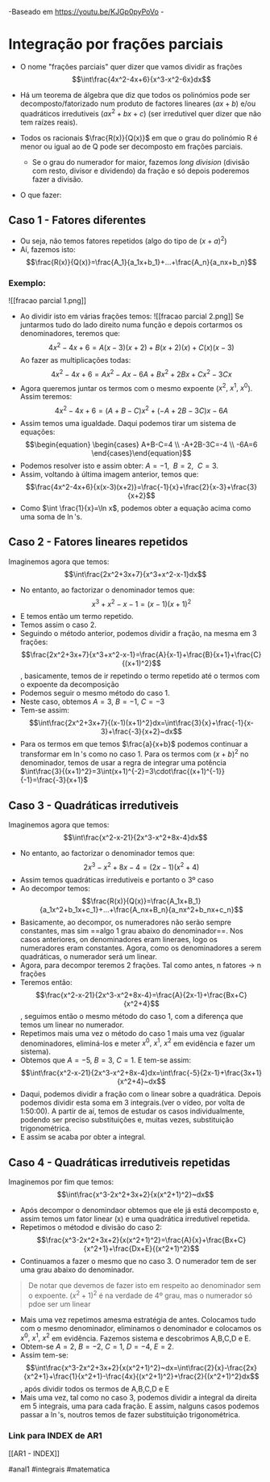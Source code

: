 -Baseado em https://youtu.be/KJGp0pyPoVo -
# Integração por frações parciais
- O nome "frações parciais" quer dizer que vamos dividir as frações
$$\int\frac{4x^2-4x+6}{x^3-x^2-6x}dx$$
- Há um teorema de álgebra que diz que todos os polinómios pode ser decomposto/fatorizado num produto de factores lineares ($ax+b$) e/ou quadráticos irredutiveis ($ax^2+bx+c$) (ser irredutivel quer dizer que não tem raízes reais).
- Todos os racionais $\frac{R(x)}{Q(x)}$ em que o grau do polinómio R é menor ou igual ao de Q pode ser decomposto em frações parciais.
    - Se o grau do numerador for maior, fazemos *long division* (divisão com resto, divisor e dividendo) da fração e só depois poderemos fazer a divisão.

- O que fazer:

## Caso 1 - Fatores diferentes
- Ou seja, não temos fatores repetidos (algo do tipo de $(x+a)^2$)
- Aí, fazemos isto:
$$\frac{R(x)}{Q(x)}=\frac{A_1}{a_1x+b_1}+...+\frac{A_n}{a_nx+b_n}$$
### Exemplo:
![[fracao parcial 1.png]]
- Ao dividir isto em várias frações temos:
![[fracao parcial 2.png]]
Se juntarmos tudo do lado direito numa função e depois cortarmos os denominadores, teremos que:
$$4x^2-4x+6=A(x-3)(x+2)+B(x+2)(x)+C(x)(x-3)$$
Ao fazer as multiplicações todas:
$$4x^2-4x+6=Ax^2-Ax-6A+Bx^2+2Bx+Cx^2-3Cx$$
- Agora queremos juntar os termos com o mesmo expoente ($x^2, ~x^1,~ x^0$). Assim teremos:
$$4x^2-4x+6=(A+B-C)x^2+(-A+2B-3C)x -6A$$
- Assim temos uma igualdade. Daqui podemos tirar um sistema de equações:
$$\begin{equation}
\begin{cases} A+B-C=4 \\ -A+2B-3C=-4 \\ -6A=6
\end{cases}\end{equation}$$
- Podemos resolver isto e assim obter: $A=-1,~~B=2,~~C=3$.
-  Assim, voltando à última imagem anterior, temos que:
$$\frac{4x^2-4x+6}{x(x-3)(x+2)}=\frac{-1}{x}+\frac{2}{x-3}+\frac{3}{x+2}$$
- Como $\int \frac{1}{x}=\ln x$, podemos obter a equação acima como uma soma de $\ln$'s.

## Caso 2 - Fatores lineares repetidos
Imaginemos agora que temos:
$$\int\frac{2x^2+3x+7}{x^3+x^2-x-1}dx$$
- No entanto, ao factorizar o denominador temos que:
$$x^3+x^2-x-1=(x-1)(x+1)^2$$
- E temos então um termo repetido.
- Temos assim o caso 2.
- Seguindo o método anterior, podemos dividir a fração, na mesma em 3 frações:
$$\frac{2x^2+3x+7}{x^3+x^2-x-1}=\frac{A}{x-1}+\frac{B}{x+1}+\frac{C}{(x+1)^2}$$, basicamente, temos de ir repetindo o termo repetido até o termos com o expoente da decomposição
- Podemos seguir o mesmo método do caso 1.
- Neste caso, obtemos $A=3, ~B=-1,~C=-3$
- Tem-se assim:
$$\int\frac{2x^2+3x+7}{(x-1)(x+1)^2}dx=\int\frac{3}{x}+\frac{-1}{x-3}+\frac{-3}{x+2}~dx$$
- Para os termos em que temos $\frac{a}{x+b}$ podemos continuar a transformar em $\ln$'s como no caso 1. Para os termos com $(x+b)^2$ no denominador, temos de usar a regra de integrar uma potência $\int\frac{3}{(x+1)^2}=3\int(x+1)^{-2}=3\cdot\frac{(x+1)^{-1}}{-1}=\frac{-3}{x+1}$

## Caso 3 - Quadráticas irredutiveis
Imaginemos agora que temos:
$$\int\frac{x^2-x-21}{2x^3-x^2+8x-4}dx$$
- No entanto, ao factorizar o denominador temos que:
$$2x^3-x^2+8x-4=(2x-1)(x^2+4)$$
- Assim temos quadráticas irredutiveis e portanto o 3º caso
- Ao decompor temos:
$$\frac{R(x)}{Q(x)}=\frac{A_1x+B_1}{a_1x^2+b_1x+c_1}+...+\frac{A_nx+B_n}{a_nx^2+b_nx+c_n}$$
- Basicamente, ao decompor, os numeradores não serão sempre constantes, mas sim ==algo 1 grau abaixo do denominador==. Nos casos anteriores, on denominadores eram lineraes, logo os numeradores eram constantes. Agora, como os denominadores a serem quadráticas, o numerador será um linear.
- Agora, para decompor teremos 2 frações. Tal como antes, n fatores -> n frações
- Teremos então:
$$\frac{x^2-x-21}{2x^3-x^2+8x-4}=\frac{A}{2x-1}+\frac{Bx+C}{x^2+4}$$, seguimos então o mesmo método do caso 1, com a diferença que temos um linear no numerador.
- Repetimos mais uma vez o método do caso 1 mais uma vez (igualar denominadores, eliminá-los e meter $x^0,~x^1,~x^2$ em evidência e fazer um sistema).
- Obtemos que $A=-5,~B=3,~C=1$. E tem-se assim:
$$\int\frac{x^2-x-21}{2x^3-x^2+8x-4}dx=\int\frac{-5}{2x-1}+\frac{3x+1}{x^2+4}~dx$$
- Daqui, podemos dividir a fração com o linear sobre a quadrática. Depois podemos dividir esta soma em 3 integrais.(ver o vídeo, por volta de 1:50:00). A partir de aí, temos de estudar os casos individualmente, podendo ser preciso substituições e, muitas vezes, substituição trigonométrica.
- E assim se acaba por obter a integral.

## Caso 4 - Quadráticas irredutiveis repetidas
Imaginemos por fim que temos:
$$\int\frac{x^3-2x^2+3x+2}{x(x^2+1)^2}~dx$$
- Após decompor o denomindaor obtemos que ele já está decomposto e, assim temos um fator linear (x) e uma quadrática irredutivel repetida.
- Repetimos o métodod e divisão do caso 2:
$$\frac{x^3-2x^2+3x+2}{x(x^2+1)^2}=\frac{A}{x}+\frac{Bx+C}{x^2+1}+\frac{Dx+E}{(x^2+1)^2}$$
- Continuamos a fazer o mesmo que no caso 3. O numerador tem de ser uma grau abaixo do denominador.
> De notar que devemos de fazer isto em respeito ao denominador sem o expoente. $(x^2+1)^2$ é na verdade de 4º grau, mas o numerador só pdoe ser um linear
- Mais uma vez repetimos amesma estratégia de antes. Colocamos tudo com o mesmo denominador, eliminamos o denominador e colocamos os $x^0,~x^1,~x^2$ em evidência. Fazemos sistema e descobrimos A,B,C,D e E.
- Obtem-se $A=2,~B=-2,~C=1,~D=-4,~E=2$.
- Assim tem-se:
$$\int\frac{x^3-2x^2+3x+2}{x(x^2+1)^2}~dx=\int\frac{2}{x}-\frac{2x}{x^2+1}+\frac{1}{x^2+1}-\frac{4x}{(x^2+1)^2}+\frac{2}{(x^2+1)^2}dx$$, após dividir todos os termos de A,B,C,D e E
- Mais uma vez, tal como no caso 3, podemos dividir a integral da direita em 5 integrais, uma para cada fração. E assim, nalguns casos podemos passar a $\ln$'s, noutros temos de fazer substituição trigonométrica.

### Link para INDEX de AR1
[[AR1 - INDEX]]

#anal1 #integrais #matematica 